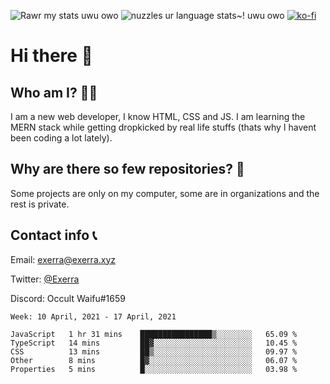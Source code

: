 ![Rawr my stats uwu owo](https://github-readme-stats.vercel.app/api?username=Exerra&show_icons=true&theme=buefy)
![nuzzles ur language stats~! uwu owo](https://github-readme-stats.vercel.app/api/top-langs/?username=Exerra&layout=compact)
[![ko-fi](https://www.ko-fi.com/img/githubbutton_sm.svg)](https://ko-fi.com/X8X130H96)
# Hi there 👋
## Who am I? 🙋‍♀️
I am a new web developer, I know HTML, CSS and JS. I am learning the MERN stack while getting dropkicked by real life stuffs (thats why I havent been coding a lot lately).
## Why are there so few repositories? 🤔
Some projects are only on my computer, some are in organizations and the rest is private.
## Contact info 📞
Email: [exerra@exerra.xyz](mailto:exerra@exerra.xyz)

Twitter: [@Exerra](https://twitter.com/exerra)

Discord: Occult Waifu#1659

<!--START_SECTION:waka-->
```text
Week: 10 April, 2021 - 17 April, 2021

JavaScript   1 hr 31 mins    ████████████████▒░░░░░░░░   65.09 % 
TypeScript   14 mins         ██▓░░░░░░░░░░░░░░░░░░░░░░   10.45 % 
CSS          13 mins         ██▒░░░░░░░░░░░░░░░░░░░░░░   09.97 % 
Other        8 mins          █▓░░░░░░░░░░░░░░░░░░░░░░░   06.07 % 
Properties   5 mins          █░░░░░░░░░░░░░░░░░░░░░░░░   03.98 % 
```
<!--END_SECTION:waka-->

